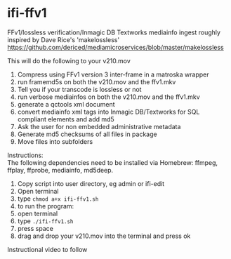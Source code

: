 # ifi-ffv1
 FFv1/lossless verification/Inmagic DB Textworks mediainfo ingest roughly inspired by Dave Rice's 'makelossless' https://github.com/dericed/mediamicroservices/blob/master/makelossless
 
 This will do the following to your v210.mov
 1. Compress using FFv1 version 3 inter-frame in a matroska wrapper
 2. run framemd5s on both the v210.mov and the ffv1.mkv
 3. Tell you if your transcode is lossless or not
 4. run verbose mediainfos on both the v210.mov and the ffv1.mkv
 5. generate a qctools xml document
 6. convert mediainfo xml tags into Inmagic DB/Textworks for SQL compliant elements and add md5
 7. Ask the user for non embedded administrative metadata
 8. Generate md5 checksums of all files in package
 9. Move files into subfolders
 

Instructions: <br>
The following dependencies need to be installed via Homebrew: ffmpeg, ffplay, ffprobe, mediainfo, md5deep. <br>
1. Copy script into user directory, eg admin or ifi-edit <br>
2. Open terminal <br>
3. type `chmod a+x ifi-ffv1.sh`  <br>
4. to run the program: <br>
5. open terminal <br>
6. type `./ifi-ffv1.sh`<br>
7. press space <br>
8. drag and drop your v210.mov into the terminal and press ok <br>

Instructional video to follow
